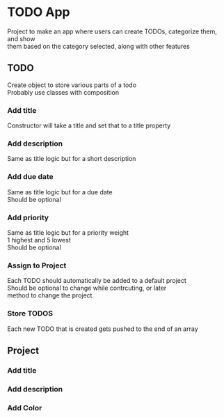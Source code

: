 # TODO App

Project to make an app where users can create TODOs, categorize them, and show  
them based on the category selected, along with other features

## TODO

Create object to store various parts of a todo  
Probably use classes with composition

### Add title

Constructor will take a title and set that to a title property

### Add description

Same as title logic but for a short description

### Add due date

Same as title logic but for a due date  
Should be optional

### Add priority

Same as title logic but for a priority weight  
1 highest and 5 lowest  
Should be optional

### Assign to Project

Each TODO should automatically be added to a default project  
Should be optional to change while contrcuting, or later  
method to change the project

### Store TODOS

Each new TODO that is created gets pushed to the end of an array

## Project

### Add title

### Add description

### Add Color
